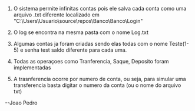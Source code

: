 1) O sistema permite infinitas contas pois ele salva cada conta como uma arquivo
.txt diferente localizado em "C:\Users\Usuario\source\repos\Banco\Banco\Login\"

2) O log se encontra na mesma pasta com o nome Log.txt

3) Algumas contas ja foram criadas sendo elas todas com o nome Teste(1-5) e senha test
saldo diferente para cada uma.

4) Todas as operaçoes como Tranferencia, Saque, Deposito foram implementadas

5) A trasnferencia ocorre por numero de conta, ou seja, para simular uma transferencia
basta digitar o numero da conta (ou o nome do arquivo txt)





--Joao Pedro


